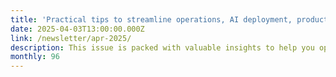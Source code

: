 ```yaml
---
title: 'Practical tips to streamline operations, AI deployment, product updates, and more!'
date: 2025-04-03T13:00:00.000Z
link: /newsletter/apr-2025/
description: This issue is packed with valuable insights to help you optimize your private and hybrid cloud operations, from data management to virtual machine orchestration. Discover innovative webhook use cases for HPE GreenLake and learn about deploying small language models within HPE Private Cloud AI. We also explore the evolution of virtualization in cloud infrastructures and examine three common paradigms for managing virtual machines on Kubernetes. Stay updated with the latest advancements, including new releases of HPE iLO and Chapel. It’s all here!
monthly: 96
---
```

